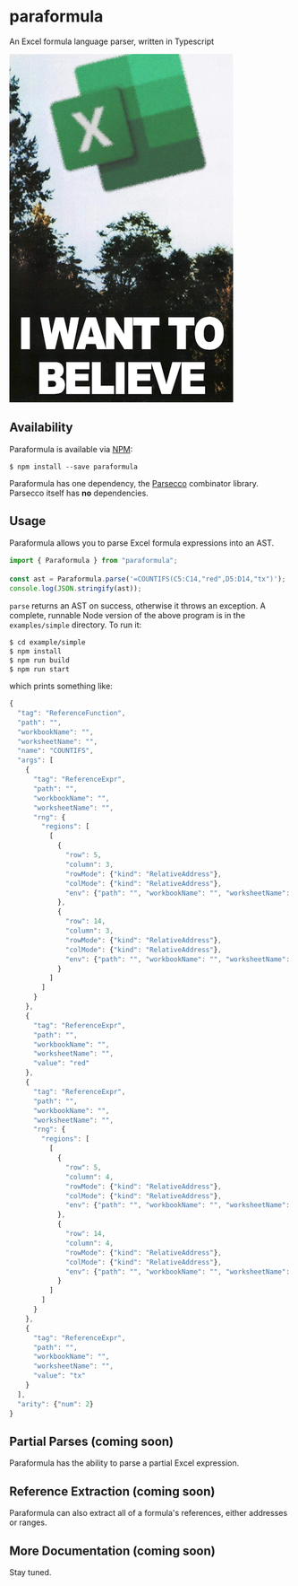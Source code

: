# paraformula

An Excel formula language parser, written in Typescript

![A blurry picture of the Excel logo flying over some trees.](assets/i_want_to_excel.png)

## Availability

Paraformula is available via [NPM](https://npmjs.org):

```
$ npm install --save paraformula
```

Paraformula has one dependency, the [Parsecco](https://github.com/williams-cs/parsecco) combinator library. Parsecco itself has **no** dependencies.

## Usage

Paraformula allows you to parse Excel formula expressions into an AST.

```typescript
import { Paraformula } from "paraformula";

const ast = Paraformula.parse('=COUNTIFS(C5:C14,"red",D5:D14,"tx")');
console.log(JSON.stringify(ast));
```

`parse` returns an AST on success, otherwise it throws an exception. A complete, runnable Node version of the above program is in the `examples/simple` directory. To run it:

```
$ cd example/simple
$ npm install
$ npm run build
$ npm run start
```

which prints something like:

```typescript
{
  "tag": "ReferenceFunction",
  "path": "",
  "workbookName": "",
  "worksheetName": "",
  "name": "COUNTIFS",
  "args": [
    {
      "tag": "ReferenceExpr",
      "path": "",
      "workbookName": "",
      "worksheetName": "",
      "rng": {
        "regions": [
          [
            {
              "row": 5,
              "column": 3,
              "rowMode": {"kind": "RelativeAddress"},
              "colMode": {"kind": "RelativeAddress"},
              "env": {"path": "", "workbookName": "", "worksheetName": ""}
            },
            {
              "row": 14,
              "column": 3,
              "rowMode": {"kind": "RelativeAddress"},
              "colMode": {"kind": "RelativeAddress"},
              "env": {"path": "", "workbookName": "", "worksheetName": ""}
            }
          ]
        ]
      }
    },
    {
      "tag": "ReferenceExpr",
      "path": "",
      "workbookName": "",
      "worksheetName": "",
      "value": "red"
    },
    {
      "tag": "ReferenceExpr",
      "path": "",
      "workbookName": "",
      "worksheetName": "",
      "rng": {
        "regions": [
          [
            {
              "row": 5,
              "column": 4,
              "rowMode": {"kind": "RelativeAddress"},
              "colMode": {"kind": "RelativeAddress"},
              "env": {"path": "", "workbookName": "", "worksheetName": ""}
            },
            {
              "row": 14,
              "column": 4,
              "rowMode": {"kind": "RelativeAddress"},
              "colMode": {"kind": "RelativeAddress"},
              "env": {"path": "", "workbookName": "", "worksheetName": ""}
            }
          ]
        ]
      }
    },
    {
      "tag": "ReferenceExpr",
      "path": "",
      "workbookName": "",
      "worksheetName": "",
      "value": "tx"
    }
  ],
  "arity": {"num": 2}
}
```

## Partial Parses (coming soon)

Paraformula has the ability to parse a partial Excel expression.

## Reference Extraction (coming soon)

Paraformula can also extract all of a formula's references, either addresses or ranges.

## More Documentation (coming soon)

Stay tuned.

